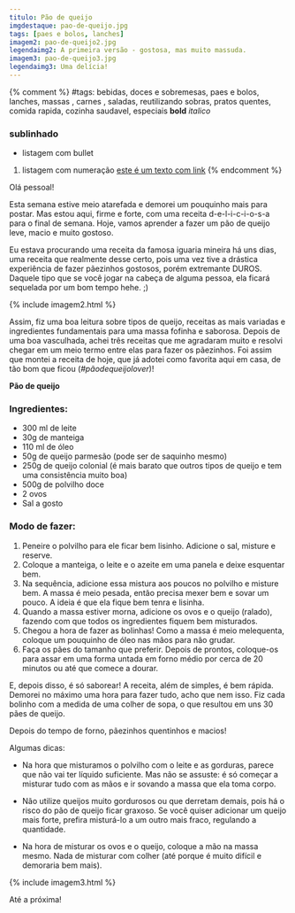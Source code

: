 ```yaml
---
titulo: Pão de queijo
imgdestaque: pao-de-queijo.jpg
tags: [paes e bolos, lanches]
imagem2: pao-de-queijo2.jpg
legendaimg2: A primeira versão - gostosa, mas muito massuda.
imagem3: pao-de-queijo3.jpg
legendaimg3: Uma delícia!
---
```

{% comment %}
#tags: bebidas, doces e sobremesas, paes e bolos, lanches, massas , carnes , saladas, reutilizando sobras, pratos quentes, comida rapida, cozinha saudavel, especiais
**bold**
*italico*
### sublinhado
* listagem com bullet
1. listagem com numeração
[este é um texto com link](https://www.enderecodolink.com)
{% endcomment %}

Olá pessoal!

Esta semana estive meio atarefada e demorei um pouquinho mais para postar. Mas estou aqui, firme e forte, com uma receita d-e-l-i-c-i-o-s-a para o final de semana. Hoje, vamos aprender a fazer um pão de queijo leve, macio e muito gostoso.

Eu estava procurando uma receita da famosa iguaria mineira há uns dias, uma receita que realmente desse certo, pois uma vez tive a drástica experiência de fazer pãezinhos gostosos, porém extremante DUROS. Daquele tipo que se você jogar na cabeça de alguma pessoa, ela ficará sequelada por um bom tempo hehe. ;)

{% include imagem2.html %}

Assim, fiz uma boa leitura sobre tipos de queijo, receitas as mais variadas e ingredientes fundamentais para uma massa fofinha e saborosa. Depois de uma boa vasculhada, achei três receitas que me agradaram muito e resolvi chegar em um meio termo entre elas para fazer os pãezinhos. Foi assim que montei a receita de hoje, que já adotei como favorita aqui em casa, de tão bom que ficou (*#pãodequeijolover*)!

**Pão de queijo**

### Ingredientes:

* 300 ml de leite
* 30g de manteiga
* 110 ml de óleo
* 50g de queijo parmesão (pode ser de saquinho mesmo)
* 250g de queijo colonial (é mais barato que outros tipos de queijo e tem uma consistência muito boa)
* 500g de polvilho doce
* 2 ovos
* Sal a gosto

### Modo de fazer:

1. Peneire o polvilho para ele ficar bem lisinho. Adicione o sal, misture e reserve.
2. Coloque a manteiga, o leite e o azeite em uma panela e deixe esquentar bem.
3. Na sequência, adicione essa mistura aos poucos no polvilho e misture bem. A massa é meio pesada, então precisa mexer bem e sovar um pouco. A ideia é que ela fique bem tenra e lisinha.
4. Quando a massa estiver morna, adicione os ovos e o queijo (ralado), fazendo com que todos os ingredientes fiquem bem misturados.
5. Chegou a hora de fazer as bolinhas! Como a massa é meio melequenta, coloque um pouquinho de óleo nas mãos para não grudar.
6. Faça os pães do tamanho que preferir. Depois de prontos, coloque-os para assar em uma forma untada em forno médio por cerca de 20 minutos ou até que comece a dourar.

E, depois disso, é só saborear! A receita, além de simples, é bem rápida. Demorei no máximo uma hora para fazer tudo, acho que nem isso. Fiz cada bolinho com a medida de uma colher de sopa, o que resultou em uns 30 pães de queijo.

Depois do tempo de forno, pãezinhos quentinhos e macios!

Algumas dicas:

- Na hora que misturamos o polvilho com o leite e as gorduras, parece que não vai ter líquido suficiente. Mas não se assuste: é só começar a misturar tudo com as mãos e ir sovando a massa que ela toma corpo.

- Não utilize queijos muito gordurosos ou que derretam demais, pois há o risco do pão de queijo ficar graxoso. Se você quiser adicionar um queijo mais forte, prefira misturá-lo a um outro mais fraco, regulando a quantidade.

- Na hora de misturar os ovos e o queijo, coloque a mão na massa mesmo. Nada de misturar com colher (até porque é muito difícil e demoraria bem mais).

{% include imagem3.html %}

Até a próxima!
